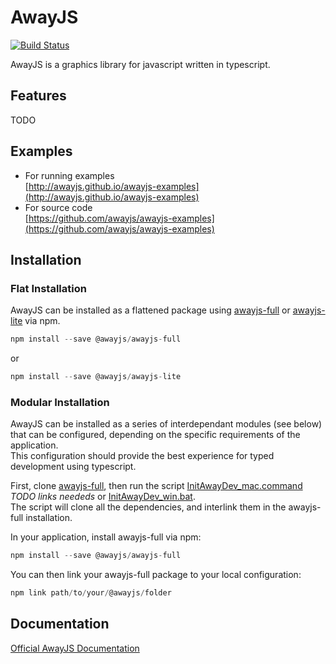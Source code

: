 # AwayJS
[![Build Status](https://travis-ci.org/awayjs/awayjs-full.svg?branch=dev)](https://travis-ci.org/awayjs/awayjs-full)

AwayJS is a graphics library for javascript written in typescript.

## Features

TODO

## Examples

* For running examples<br>
[http://awayjs.github.io/awayjs-examples](http://awayjs.github.io/awayjs-examples)
* For source code<br>
[https://github.com/awayjs/awayjs-examples](https://github.com/awayjs/awayjs-examples)

## Installation		
 		
### Flat Installation		
 		
AwayJS can be installed as a flattened package using 
[awayjs-full](https://github.com/awayjs/awayjs-full) or 
[awayjs-lite](https://github.com/awayjs/awayjs-lite) via npm.		

```typescript	
npm install --save @awayjs/awayjs-full		 
```

or
		
```typescript		
npm install --save @awayjs/awayjs-lite		
```
 		
### Modular Installation		
 		
AwayJS can be installed as a series of interdependant modules (see below) 
that can be configured, depending on the specific requirements of the application. 		
This configuration should provide the best experience for typed development 
using typescript.		
 		
First, clone [awayjs-full](https://github.com/awayjs/awayjs-full), then run 
the script [InitAwayDev_mac.command]() *TODO links neededs* or [InitAwayDev_win.bat]().		
The script will clone all the dependencies, and interlink them in the awayjs-full 
installation.		
 		
In your application, install awayjs-full via npm:		
 		
```typescript		
npm install --save @awayjs/awayjs-full		
```
 		
You can then link your awayjs-full package to your local configuration:		
 		
```typescript		
npm link path/to/your/@awayjs/folder		
```

## Documentation

[Official AwayJS Documentation](https://awayjs.github.io/docs)